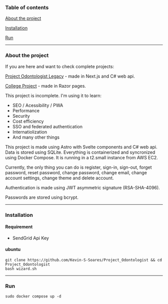 ### Table of contents
[About the project](#about-the-project)

[Installation](#installation)

[Run](#Run)

---

### About the project

If you are here and want to check complete projects:

[Project Odontologist Legacy](https://github.com/Kevin-S-Soares/Project_Odontologist_Legacy) - made in Next.js and C# web api.

[College Project](https://github.com/Kevin-S-Soares/Projeto_5S_T12) - made in Razor pages.

This project is incomplete. I'm using it to learn:
 - SEO / Acessibility / PWA
 - Performance
 - Security
 - Cost efficiency
 - SSO and federated authentication
 - Internatiolization
 - And many other things


This project is made using Astro with Svelte components and C# web api. Data is stored using SQLite. Everything is containerized and syncronized using Docker Compose. It is running in a t2.small instance from AWS EC2.

Currently, the only thing you can do is register, sign-in, sign-out, forget password, reset password, change password, change email, change account settings, change theme and delete account. 

Authentication is made using JWT asymmetric signature (RSA-SHA-4096).

Passwords are stored using bcrypt.

---

### Installation
#### Requirement
 - SendGrid Api Key
#### ubuntu

```
git clone https://github.com/Kevin-S-Soares/Project_Odontologist && cd Project_Odontologist
bash wizard.sh
```
---
### Run
```
sudo docker compose up -d
```

